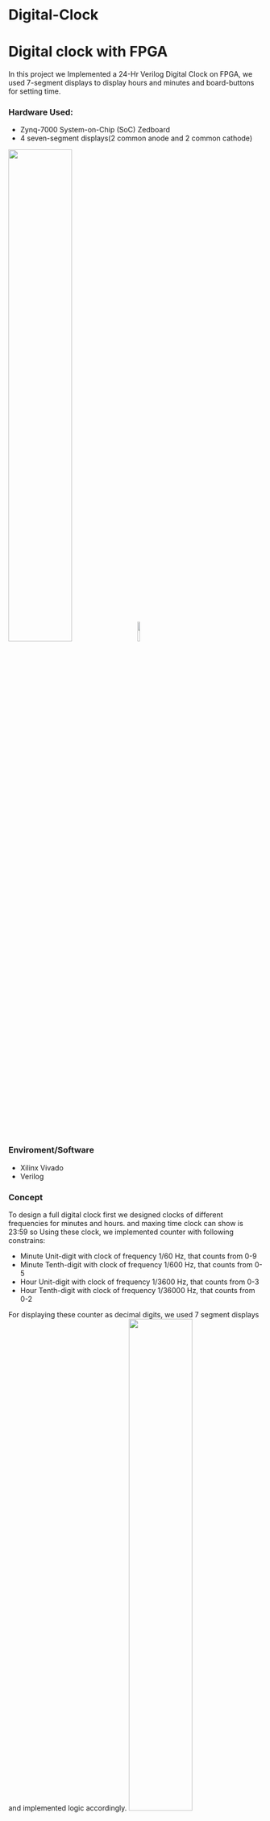 # Digital-Clock
# Digital clock with FPGA #

In this project we Implemented a 24-Hr Verilog Digital Clock on FPGA, we used 7-segment displays to display hours and minutes and board-buttons for
setting time.

### Hardware Used:
- Zynq-7000 System-on-Chip (SoC) Zedboard
- 4 seven-segment displays(2 common anode and 2 common cathode)
<img src="https://github.com/ahad18abd/FPGA-clock/blob/master/images/zedboard.webp" width="50%" height="50%" >
<img src="https://github.com/ahad18abd/FPGA-clock/blob/master/images/7segment.jpeg" width="10%" height="10%" >

### Enviroment/Software
- Xilinx Vivado
- Verilog

### Concept
To design a full digital clock first we designed clocks of different frequencies for minutes and hours.
and maxing time clock can show is 23:59
so Using these clock, we implemented counter with following constrains:
* Minute Unit-digit with clock of frequency 1/60 Hz, that counts from 0-9
* Minute Tenth-digit with clock of frequency 1/600 Hz, that counts from 0-5
* Hour Unit-digit with clock of frequency 1/3600 Hz, that counts from 0-3
* Hour Tenth-digit with clock of frequency 1/36000 Hz, that counts from 0-2

For displaying these counter as decimal digits, we used 7 segment displays and implemented logic accordingly.
<img src="https://github.com/ahad18abd/FPGA-clock/blob/master/images/maxresdefault.jpg" width="50%" height="50%" >

Here comes the tricky part,To use 4 displays we need 8x4=32 output pins, Zynq-7000 zedboard doesn't have these many pins :(.
So we connected seven segment dispalys in couple with same pins, and switched on-off alternatively with high frequency such that toggling is not visible to human eyes.
To set time we used board buttons,On turning on set button corresponding to any digit, it start counting with frequency 1 Hz, we can turn off set button at required time, and it starts counting from there with it's original frequnecy.


### Reference
* https://www.fpga4student.com/2017/09/seven-segment-led-display-controller-basys3-fpga.html
